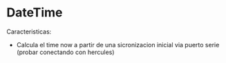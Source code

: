 # DateTime

Caracteristicas:
- Calcula el time now a partir de una sicronizacion inicial via puerto serie (probar conectando con hercules)
